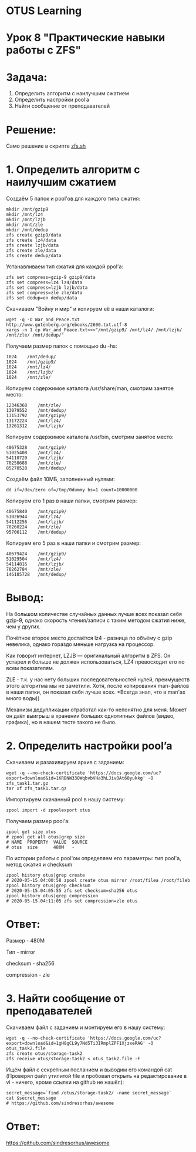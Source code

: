 # OTUS Learning
# Урок 8 "Практические навыки работы с ZFS"


# Задача:

1. Определить алгоритм с наилучшим сжатием
2. Определить настройки pool’a
3. Найти сообщение от преподавателей

# Решение:

Само решение в скрипте [zfs.sh](zfs.sh)

# 1. Определить алгоритм с наилучшим сжатием
Создаём 5 папок и pool'ов для каждого типа сжатия:
```
mkdir /mnt/gzip9
mkdir /mnt/lz4
mkdir /mnt/lzjb
mkdir /mnt/zle
mkdir /mnt/dedup
zfs create gzip9/data
zfs create lz4/data
zfs create lzjb/data
zfs create zle/data
zfs create dedup/data
```
Устанавливаем тип сжатия для каждой ppol'а:
```
zfs set compress=gzip-9 gzip9/data
zfs set compress=lz4 lz4/data
zfs set compress=lzjb lzjb/data
zfs set compress=zle zle/data
zfs set dedup=on dedup/data
```
Скачиваем "Войну и мир" и копируем её в наши каталоги:
```
wget -q -O War_and_Peace.txt http://www.gutenberg.org/ebooks/2600.txt.utf-8
xargs -n 1 cp War_and_Peace.txt<<<"/mnt/gzip9/ /mnt/lz4/ /mnt/lzjb/ /mnt/zle/ /mnt/dedup/"
```
Получаем размер папок с помощью du -hs:
```
1024	/mnt/dedup/
1024	/mnt/gzip9/
1024	/mnt/lz4/
1024	/mnt/lzjb/
1024	/mnt/zle/
```
Копируем содержимое каталога /usr/share/man, смотрим занятое место:
```
12346368	/mnt/zle/
13079552	/mnt/dedup/
13153792	/mnt/gzip9/
13172224	/mnt/lz4/
13261312	/mnt/lzjb/
```
Копируем содержимое каталога /usr/bin, смотрим занятое место:
```
40675328	/mnt/gzip9/
51025408	/mnt/lz4/
54110720	/mnt/lzjb/
70258688	/mnt/zle/
85270528	/mnt/dedup/
```
Создаём файл 10МБ, заполненный нулями:
```
dd if=/dev/zero of=/tmp/0dummy bs=1 count=10000000
```
Копируем его 1 раз в наши папки, смотрим размер:
```
40675840	/mnt/gzip9/
51026944	/mnt/lz4/
54112256	/mnt/lzjb/
70260224	/mnt/zle/
95706112	/mnt/dedup/
```
Копируем его 5 раз в наши папки и смотрим размер:
```
40679424	/mnt/gzip9/
51029504	/mnt/lz4/
54114816	/mnt/lzjb/
70262784	/mnt/zle/
146185728	/mnt/dedup/
```
# Вывод:

На большом количестве случайных данных лучше всех показал себя gzip-9, однако скорость чтения/записи с таким методом сжатия ниже, чем у других.

Почётное второе место достаётся lz4 - разница по объёму с gzip невелика, однако гораздо меньше нагрузка на процессор.

Как говорит интернет, LZJB — оригинальный алгоритм в ZFS. Он устарел и больше не должен использоваться, LZ4 превосходит его по всем показателям.

ZLE - т.к. у нас нету больших последовательностей нулей, преимуществ этого алгоритма мы не заметили. Хотя, после копирования man-файлов в наши папки, он показал себя лучше всех. *Всегда знал, что в man'ах много воды))

Механизм дедупликации отработал как-то непонятно для меня. Может он даёт выигрыш в хранении больших однотипных файлов (видео, графика), но в нашем тесте такого не было.

# 2. Определить настройки pool’a

Скачиваем и разахивируем архив с заданием:
```
wget -q --no-check-certificate 'https://docs.google.com/uc?export=download&id=1KRBNW33QWqbvbVHa3hLJivOAt60yukkg' -O zfs_task1.tar.gz
tar xf zfs_task1.tar.gz
```
Импортируем скачанный pool в нашу систему:
```
zpool import -d zpoolexport otus
```
Получаем размер pool'а:
```
zpool get size otus
# zpool get all otus|grep size
# NAME  PROPERTY  VALUE  SOURCE
# otus  size      480M   -
```
По истории работы с pool'ом определяем его параметры:
тип pool'а, метод сжатия и checksum
```
zpool history otus|grep create
# 2020-05-15.04:00:58 zpool create otus mirror /root/filea /root/fileb
zpool history otus|grep checksum
# 2020-05-15.04:05:55 zfs set checksum=sha256 otus
zpool history otus|grep compression
# 2020-05-15.04:11:05 zfs set compression=zle otus
```
# Ответ:

Размер - 480M

Тип - mirror

checksum - sha256

compression - zle

# 3. Найти сообщение от преподавателей
Скачиваем файл с заданием и монтируем его в нашу систему:
```
wget -q --no-check-certificate 'https://docs.google.com/uc?export=download&id=1gH8gCL9y7Nd5Ti3IRmplZPF1XjzxeRAG' -O otus_task2.file
zfs create otus/storage-task2
zfs receive otus/storage-task2 < otus_task2.file -F
```
Ищём файл с секретным посланием и выводим его командой cat
(Проверял файл утилитой file и пробовал открыть на редактирование в vi - 
ничего, кроме ссылки на github не нашёл):
```
secret_message=`find /otus/storage-task2/ -name secret_message`
cat $secret_message
# https://github.com/sindresorhus/awesome
```
# Ответ:
https://github.com/sindresorhus/awesome
